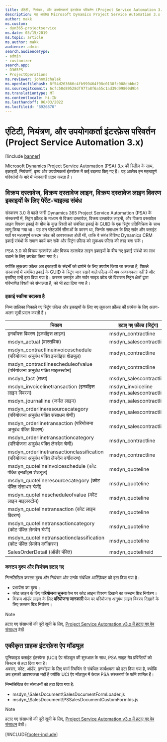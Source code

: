 ```yaml
---
title: एंटिटी, नियंत्रण, और उपयोगकर्ता इंटरफ़ेस परिवर्तन (Project Service Automation 3.x)
description: यह आलेख Microsoft Dynamics Project Service Automation 3.x के लिए समाधान परिवर्तन का वर्णन करता है।
author: makk
ms.custom:
- dyn365-projectservice
ms.date: 03/15/2019
ms.topic: article
ms.author: makk
audience: admin
search.audienceType:
- admin
- customizer
search.app:
- D365PS
- ProjectOperations
ms.reviewer: johnmichalak
ms.openlocfilehash: 8f54d263666c4fb999464f98c0138fc008dbbbd2
ms.sourcegitcommit: 6cfc50d89528df977a8f6a55c1ad39d99800d9b4
ms.translationtype: MT
ms.contentlocale: hi-IN
ms.lasthandoff: 06/03/2022
ms.locfileid: "8926870"
---
```

# <a name="entity-control-and-user-interface-changes-project-service-automation-3x"></a>एंटिटी, नियंत्रण, और उपयोगकर्ता इंटरफ़ेस परिवर्तन (Project Service Automation 3.x)

[!include [banner](../../includes/psa-now-project-operations.md)]


Microsoft Dynamics Project Service Automation (PSA) 3.x की रिलीज़ के साथ, इकाइयों, नियंत्रणों, दृश्य और उपयोगकर्ता इंटरफ़ेस में कई बदलाव किए गए हैं। यह आलेख इन महत्वपूर्ण परिवर्तनों के बारे में जानकारी प्रदान करता है।

## <a name="parent-child-relationships-for-sales-document-sales-document-line-sales-document-line-detail-entities"></a>विक्रय दस्तावेज, विक्रय दस्तावेज लाइन, विक्रय दस्तावेज लाइन विवरण इकाइयों के लिए पेरेंट-चाइल्ड संबंध
संस्करण 3.0 से पहले जारी Dynamics 365 Project Service Automation (PSA) के संस्करणों में, स्ट्रिंग फ़ील्ड के माध्यम से विक्रय दस्तावेज़, विक्रय दस्तावेज़ लाइनों, और विक्रय दस्तावेज़ लाइन विवरण इकाई के बीच के कुछ रिश्तों को संबंधित इकाई के GUID के एक स्ट्रिंग प्रतिनिधित्व के साथ लागू किया गया था। यह उन प्लेटफ़ॉर्म सीमाओं के कारण था, जिनके समाधान के लिए सर्वर और क्लाइंट पक्षों पर महत्वपूर्ण कस्टम कोड की आवश्यकता होती थी, ताकि वे संबंध विशिष्ट Dynamics CRM इकाई संबंधों के समान कार्य कर सकें और स्ट्रिंग फ़ील्ड को लुकअप फ़ील्ड की तरह बना सकें।

PSA 3.0 को विक्रय दस्तावेज़ और विक्रय दस्तावेज़ लाइन इकाइयों के बीच नए इकाई संबंधों का लाभ उठाने के लिए अपडेट किया गया है।

क्योंकि लुकअप फ़ील्ड अब इकाइयों के संदर्भों को दर्शाने के लिए उपयोग किया जा सकता है, पिछले संस्करणों में संबंधित इकाई के GUID के स्ट्रिंग मान रखने वाले फ़ील्ड की अब आवश्यकता नहीं है और इसलिए उन्हें हटा दिया गया है। कस्टम क्लाइंट और सर्वर साइड कोड जो विरासत स्ट्रिंग क्षेत्रों द्वारा परिभाषित रिश्तों को संभालता है, को भी हटा दिया गया है।

### <a name="entity-schema-changes"></a>इकाई स्कीमा बदलता है
निम्न तालिका निकाले गए स्ट्रिंग फ़ील्ड और इकाइयों के लिए नए लुकअप फ़ील्ड की प्रत्येक के लिए अलग-अलग सूची प्रदान करती है। 

 निकाय |   हटाए गए फ़ील्ड (स्ट्रिंग) | नई फ़ील्ड (लुकअप)
--- | --- | ---
इनवॉयस विवरण (इनवॉइस लाइन) |  msdyn_contractline |    msdyn_contractlineid
msdyn_actual (वास्तविक) | msdyn_salescontractline |   msdyn_salescontractlineid
msdyn_contractlineinvoiceschedule (परियोजना अनुबंध पंक्ति इनवॉइस शेड्यूल) |    msdyn_contractline |    msdyn_contractlineid
msdyn_contractlinescheduleofvalue (परियोजना अनुबंध पंक्ति माइलस्टोन) |   msdyn_contractline |    msdyn_contractlineid
msdyn_fact (तथ्य) | msdyn_salescontractline |   msdyn_salescontractlineid
msdyn_invoicelinetransaction (इनवॉइस लाइन विवरण) | msdyn_invoiceline <br> msdyn_salescontractline | msdyn_invoicelineid <br> msdyn_salescontractlineid
msdyn_journalline (जर्नल लाइन) |  msdyn_salescontractline |   msdyn_salescontractlineid
msdyn_orderlineresourcecategory (परियोजना अनुबंध पंक्ति संसाधन श्रेणी) | msdyn_salescontractline |   msdyn_contractlineid
msdyn_orderlinetransaction (परियोजना अनुबंध पंक्ति विवरण) | msdyn_salescontractline |   msdyn_salescontractlineid
msdyn_orderlinetransactioncategory (परियोजना अनुबंध पंक्ति लेनदेन श्रेणी) |   msdyn_contractline |    msdyn_contractlineid
msdyn_orderlinetransactionclassification (परियोजना अनुबंध पंक्ति लेनदेन वर्गीकरण) |   msdyn_contractline |    msdyn_contractlineid
msdyn_quotelineinvoiceschedule (कोट पंक्ति इनवॉइस शेड्यूल) |  msdyn_quoteline |   msdyn_quotelineid
msdyn_quotelineresourcecategory (कोट पंक्ति संसाधन श्रेणी) |    msdyn_quoteline |   msdyn_quotelineid
msdyn_quotelinescheduleofvalue (कोट लाइन माइलस्टोन) | msdyn_quoteline |   msdyn_quotelineid
msdyn_quotelinetransaction (कोट लाइन विवरण) |    msdyn_quoteline |   msdyn_quotelineid
msdyn_quotelinetransactioncategory (कोट पंक्ति लेनदेन श्रेणी) |  msdyn_quoteline |   msdyn_quotelineid
msdyn_quotelinetransactionclassification (कोट पंक्ति लेनदेन वर्गीकरण) |  msdyn_quoteline |   msdyn_quotelineid
SalesOrderDetail (ऑर्डर पंक्ति) | msdyn_quotelineid | msdyn_quoteline 

### <a name="deprecated-custom-views-and-controls"></a>कस्टम दृश्य और नियंत्रण हटाए गए
निम्नलिखित कस्टम दृश्य और नियंत्रण और उनके संबंधित आर्टिफ़ैक्ट को हटा दिया गया है।

- प्रभार्यता का दृश्य।
- कोट लाइन के लिए **परियोजना सूचना** पेज पर कोट लाइन विवरण दिखाने का कस्टम ग्रिड नियंत्रण।
- विक्रय ऑर्डर लाइन के लिए **परियोजना जानकारी** पेज पर परियोजना अनुबंध लाइन विवरण दिखाने के लिए कस्टम ग्रिड नियंत्रण।

> [!NOTE]
> हटाए गए संसाधनों की पूरी सूची के लिए, [Project Service Automation v3.x में हटाए गए वेब संसाधन](../developer-guides/web-resources-deprecated-v3.x.md) देखें

## <a name="unified-client-interface-app-module"></a>एकीकृत ग्राहक इंटरफ़ेस ऐप मॉड्यूल
यूनिफाइड क्लाइंट इंटरफेस (UCI) ऐप मॉड्यूल की शुरुआत के साथ, PSA साइट मैप प्रविष्टियों को सिस्टम से हटा दिया गया है।  
अवसर, कोट, ऑर्डर, इनवॉइस के लिए फार्म स्विचिंग से संबंधित कार्यक्षमता को हटा दिया गया है, क्योंकि अब इसकी आवश्यकता नहीं है क्योंकि UCI ऐप मॉड्यूल में केवल PSA संस्करणों के फॉर्म शामिल हैं।  

निम्नलिखित वेब संसाधनों को हटा दिया गया है:

- msdyn_\SalesDocument\SalesDocumentFormLoader.js
- msdyn_\SalesDocument\PSSalesDocumentCustomFormIds.js

> [!NOTE]
> हटाए गए संसाधनों की पूरी सूची के लिए, [Project Service Automation v3.x में हटाए गए वेब संसाधन](../developer-guides/web-resources-deprecated-v3.x.md) देखें।




[!INCLUDE[footer-include](../../includes/footer-banner.md)]
